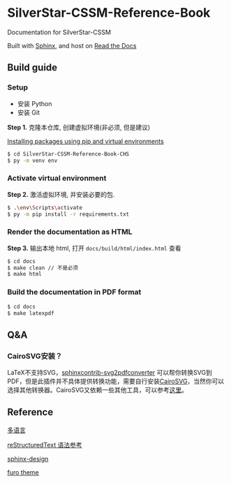 # SilverStar-CSSM-Reference-Book

Documentation for SilverStar-CSSM

Built with [Sphinx](https://www.sphinx-doc.org/), and host on [Read the Docs](https://readthedocs.org/)

## Build guide

### Setup

- 安装 Python
- 安装 Git

**Step 1.** 克隆本仓库, 创建虚拟环境(非必须, 但是建议)

[Installing packages using pip and virtual environments](https://packaging.python.org/en/latest/guides/installing-using-pip-and-virtual-environments/#creating-a-virtual-environment)

```bash
$ cd SilverStar-CSSM-Reference-Book-CHS
$ py -m venv env
```

### Activate virtual environment

**Step 2.** 激活虚拟环境, 并安装必要的包.

```bash
$ .\env\Scripts\activate
$ py -m pip install -r requirements.txt
```

### Render the documentation as HTML

**Step 3.** 输出本地 html, 打开 `docs/build/html/index.html` 查看

```bash
$ cd docs
$ make clean // 不是必须
$ make html
```

### Build the documentation in **PDF** format

```bash
$ cd docs
$ make latexpdf
```



## Q&A

### CairoSVG安装？

LaTeX不支持SVG，[sphinxcontrib-svg2pdfconverter](https://pypi.org/project/sphinxcontrib-svg2pdfconverter/) 可以帮你转换SVG到PDF，但是此插件并不具体提供转换功能，需要自行安装[CairoSVG](https://cairosvg.org/)，当然你可以选择其他转换器。CairoSVG又依赖一些其他工具，可以参考[这里](https://cairosvg.org/documentation/#installation)。

## Reference

[多语言](https://docs.readthedocs.io/en/stable/localization.html#projects-with-multiple-translations-sphinx-only)

[reStructuredText 语法参考](https://www.sphinx-doc.org/en/master/usage/restructuredtext/index.html)

[sphinx-design](https://sphinx-design.readthedocs.io/en/furo-theme/index.html)

[furo theme](https://pradyunsg.me/furo/quickstart/)
